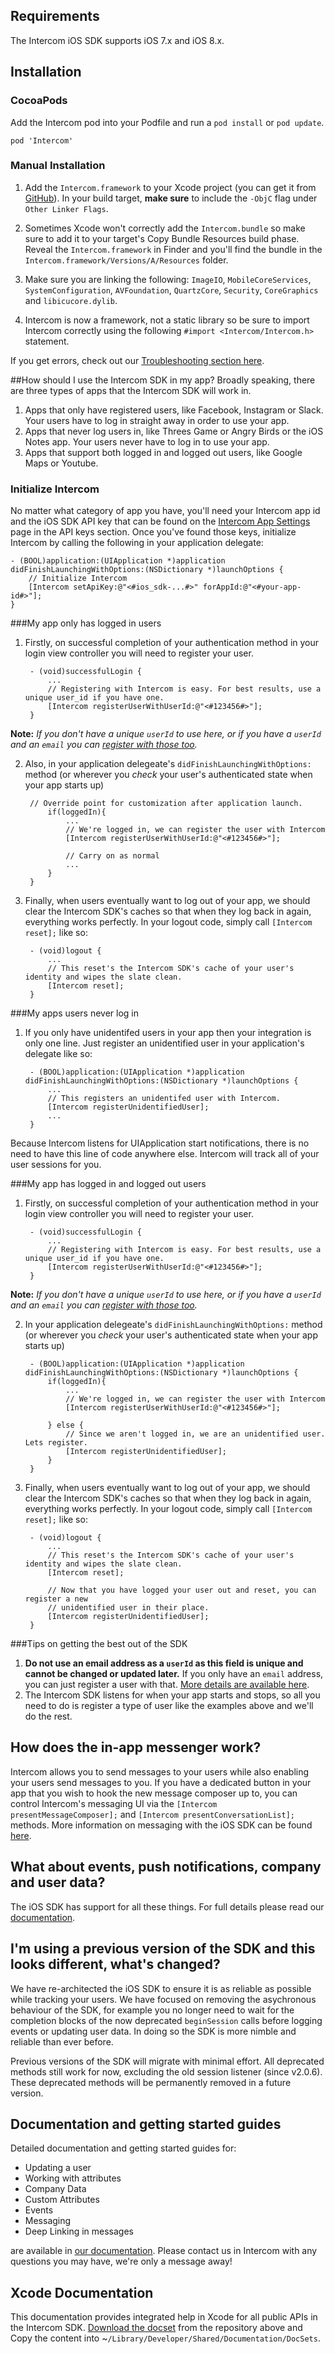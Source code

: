 ## Requirements
The Intercom iOS SDK supports iOS 7.x and iOS 8.x.

## Installation

### CocoaPods
Add the Intercom pod into your Podfile and run a `pod install` or `pod update`.
	
	pod 'Intercom'
	
### Manual Installation 

1. Add the `Intercom.framework` to your Xcode project (you can get it from [GitHub](https://github.com/intercom/intercom-ios/tree/master/Intercom)). In your build target, **make sure** to include the `-ObjC` flag under `Other Linker Flags`. 

2. Sometimes Xcode won't correctly add the `Intercom.bundle` so make sure to add it to your target's Copy Bundle Resources build phase. Reveal the `Intercom.framework` in Finder and you'll find the bundle in the `Intercom.framework/Versions/A/Resources` folder.

3. Make sure you are linking the following: `ImageIO`, `MobileCoreServices`, `SystemConfiguration`, `AVFoundation`, `QuartzCore`, `Security`, `CoreGraphics` and `libicucore.dylib`.

4. Intercom is now a framework, not a static library so be sure to import Intercom correctly using the following `#import <Intercom/Intercom.h>` statement.

If you get errors, check out our [Troubleshooting section here](http://docs.intercom.io/Install-on-your-mobile-product/install-the-intercom-ios-sdk#-troubleshooting-installation).


##How should I use the Intercom SDK in my app?
Broadly speaking, there are three types of apps that the Intercom SDK will work in.

1. Apps that only have registered users, like Facebook, Instagram or Slack. Your users have to log in straight away in order to use your app.
2. Apps that never log users in, like Threes Game or Angry Birds or the iOS Notes app. Your users never have to log in to use your app.
3. Apps that support both logged in and logged out users, like Google Maps or Youtube.

### Initialize Intercom
No matter what category of app you have, you'll need your Intercom app id and the iOS SDK API key that can be found on the [Intercom App Settings](https://app.intercom.io/) page in the API keys section. Once you've found those keys, initialize Intercom by calling the following in your application delegate:

	- (BOOL)application:(UIApplication *)application didFinishLaunchingWithOptions:(NSDictionary *)launchOptions {
		// Initialize Intercom
    	[Intercom setApiKey:@"<#ios_sdk-...#>" forAppId:@"<#your-app-id#>"];
	}

###My app only has logged in users
1. Firstly, on successful completion of your authentication method in your login view controller you will need to register your user.

		- (void)successfulLogin { 
			...
			// Registering with Intercom is easy. For best results, use a unique user_id if you have one.
			[Intercom registerUserWithUserId:@"<#123456#>"];
		}
**Note:** _If you don't have a unique `userId` to use here, or if you have a `userId` and an `email` you can [register with those too](https://github.com/intercom/intercom-ios/blob/master/Intercom.framework/Versions/A/Headers/Intercom.h#L152)._

2. Also, in your application delegeate's `didFinishLaunchingWithOptions:` method (or wherever you _check_ your user's authenticated state when your app starts up) 

		// Override point for customization after application launch.
			if(loggedIn){
				...
				// We're logged in, we can register the user with Intercom
				[Intercom registerUserWithUserId:@"<#123456#>"];
				
				// Carry on as normal
				...
			}
		}
		
3. Finally, when users eventually want to log out of your app, we should clear the Intercom SDK's caches so that when they log back in again, everything works perfectly. In your logout code, simply call `[Intercom reset];` like so:

		- (void)logout {
			...
			// This reset's the Intercom SDK's cache of your user's identity and wipes the slate clean.
			[Intercom reset];
		}

###My apps users never log in

1. If you only have unidentifed users in your app then your integration is only one line. Just register an unidentified user in your application's delegate like so:

		- (BOOL)application:(UIApplication *)application didFinishLaunchingWithOptions:(NSDictionary *)launchOptions {
			...
			// This registers an unidentifed user with Intercom.
			[Intercom registerUnidentifiedUser];
			...
		}
		
Because Intercom listens for UIApplication start notifications, there is no need to have this line of code anywhere else. Intercom will track all of your user sessions for you.

###My app has logged in and logged out users

1. Firstly, on successful completion of your authentication method in your login view controller you will need to register your user.

		- (void)successfulLogin { 
			...
			// Registering with Intercom is easy. For best results, use a unique user_id if you have one.
			[Intercom registerUserWithUserId:@"<#123456#>"];
		}
**Note:** _If you don't have a unique `userId` to use here, or if you have a `userId` and an `email` you can [register with those too](https://github.com/intercom/intercom-ios/blob/master/Intercom.framework/Versions/A/Headers/Intercom.h#L152)._

2. In your application delegeate's `didFinishLaunchingWithOptions:` method (or wherever you _check_ your user's authenticated state when your app starts up) 

		- (BOOL)application:(UIApplication *)application didFinishLaunchingWithOptions:(NSDictionary *)launchOptions {
			if(loggedIn){
				...
				// We're logged in, we can register the user with Intercom
				[Intercom registerUserWithUserId:@"<#123456#>"];
				
			} else {
				// Since we aren't logged in, we are an unidentified user. Lets register.
				[Intercom registerUnidentifiedUser];
			}
		}
		
3. Finally, when users eventually want to log out of your app, we should clear the Intercom SDK's caches so that when they log back in again, everything works perfectly. In your logout code, simply call `[Intercom reset];` like so:

		- (void)logout {
			...
			// This reset's the Intercom SDK's cache of your user's identity and wipes the slate clean.
			[Intercom reset];
			
			// Now that you have logged your user out and reset, you can register a new
			// unidentified user in their place.
			[Intercom registerUnidentifiedUser];
		}


###Tips on getting the best out of the SDK

1.  **Do not use an email address as a `userId` as this field is unique and cannot be changed or updated later.** If you only have an `email` address, you can just register a user with that. [More details are available here](https://github.com/intercom/intercom-ios/blob/master/Intercom.framework/Versions/A/Headers/Intercom.h#L168).
2. The Intercom SDK listens for when your app starts and stops, so all you need to do is register a type of user like the examples above and we'll do the rest.
 
 
## How does the in-app messenger work?

Intercom allows you to send messages to your users while also enabling your users send messages to you. If you have a dedicated button in your app that you wish to hook the new message composer up to, you can control Intercom's messaging UI via the `[Intercom presentMessageComposer];` and `[Intercom presentConversationList];` methods. More information on messaging with the iOS SDK can be found [here](http://docs.intercom.io/configure-ios-sdk#messaging).

## What about events, push notifications, company and user data?

The iOS SDK has support for all these things. For full details please read our [documentation](http://docs.intercom.io/configure-ios-sdk).

 
## I'm using a previous version of the SDK and this looks different, what's changed?
 
We have re-architected the iOS SDK to ensure it is as reliable as possible while tracking your users. We have focused on removing the asychronous behaviour of the SDK, for example you no longer need to wait for the completion blocks of the now deprecated `beginSession` calls before logging events or updating user data.  In doing so the SDK is more nimble and reliable than ever before.

Previous versions of the SDK will migrate with minimal effort. All deprecated methods still work for now, excluding the old session listener (since v2.0.6). These deprecated methods will be permanently removed in a future version.

## Documentation and getting started guides
 
Detailed documentation and getting started guides for:

- Updating a user
- Working with attributes
- Company Data
- Custom Attributes
- Events
- Messaging
- Deep Linking in messages

are available in [our documentation](http://docs.intercom.io/Install-on-your-mobile-product). Please contact us in Intercom with any questions you may have, we're only a message away!

## Xcode Documentation

This documentation provides integrated help in Xcode for all public APIs in the Intercom SDK. [Download the docset](https://github.com/intercom/intercom-ios/archive/master.zip) from the repository above and Copy the content into ~`/Library/Developer/Shared/Documentation/DocSets`.

